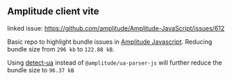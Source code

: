 ## Amplitude client vite

linked issue: https://github.com/amplitude/Amplitude-JavaScript/issues/612

Basic repo to highlight bundle issues in [Amplitude Javascript](https://github.com/amplitude/Amplitude-JavaScript). Reducing bundle size from `296 kb` to `122.88 kB`.

Using [detect-ua](https://github.com/TimvanScherpenzeel/detect-ua) instead of `@amplitude/ua-parser-js` will further reduce the bundle size to `96.37 kB`